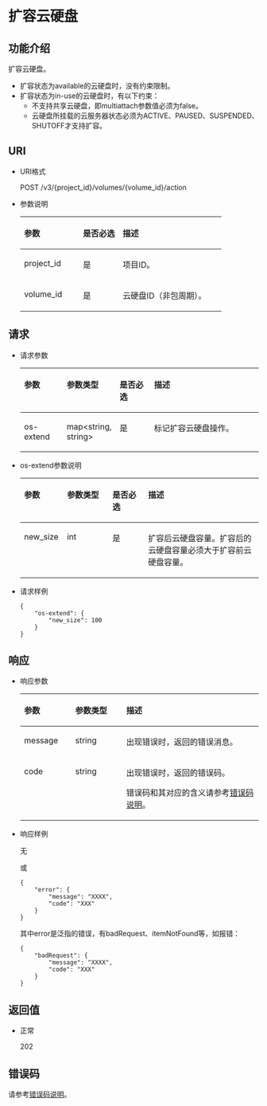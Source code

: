 # 扩容云硬盘<a name="ZH-CN_TOPIC_0103340189"></a>

## 功能介绍<a name="section19390540"></a>

扩容云硬盘。

-   扩容状态为available的云硬盘时，没有约束限制。
-   扩容状态为in-use的云硬盘时，有以下约束：
    -   不支持共享云硬盘，即multiattach参数值必须为false。
    -   云硬盘所挂载的云服务器状态必须为ACTIVE、PAUSED、SUSPENDED、SHUTOFF才支持扩容。


## URI<a name="section40297137"></a>

-   URI格式

    POST /v3/\{project\_id\}/volumes/\{volume\_id\}/action

-   参数说明

    <a name="table8745607"></a>
    <table><thead align="left"><tr id="row15985080"><th class="cellrowborder" valign="top" width="29.25%" id="mcps1.1.4.1.1"><p id="p19723089"><a name="p19723089"></a><a name="p19723089"></a>参数</p>
    </th>
    <th class="cellrowborder" valign="top" width="19.74%" id="mcps1.1.4.1.2"><p id="p54066375"><a name="p54066375"></a><a name="p54066375"></a>是否必选</p>
    </th>
    <th class="cellrowborder" valign="top" width="51.01%" id="mcps1.1.4.1.3"><p id="p17300225"><a name="p17300225"></a><a name="p17300225"></a>描述</p>
    </th>
    </tr>
    </thead>
    <tbody><tr id="row59140967"><td class="cellrowborder" valign="top" width="29.25%" headers="mcps1.1.4.1.1 "><p id="p25689059"><a name="p25689059"></a><a name="p25689059"></a>project_id</p>
    </td>
    <td class="cellrowborder" valign="top" width="19.74%" headers="mcps1.1.4.1.2 "><p id="p439002"><a name="p439002"></a><a name="p439002"></a>是</p>
    </td>
    <td class="cellrowborder" valign="top" width="51.01%" headers="mcps1.1.4.1.3 "><p id="p35559222"><a name="p35559222"></a><a name="p35559222"></a>项目ID。</p>
    </td>
    </tr>
    <tr id="row51597550"><td class="cellrowborder" valign="top" width="29.25%" headers="mcps1.1.4.1.1 "><p id="p18651996"><a name="p18651996"></a><a name="p18651996"></a>volume_id</p>
    </td>
    <td class="cellrowborder" valign="top" width="19.74%" headers="mcps1.1.4.1.2 "><p id="p34416674"><a name="p34416674"></a><a name="p34416674"></a>是</p>
    </td>
    <td class="cellrowborder" valign="top" width="51.01%" headers="mcps1.1.4.1.3 "><p id="p36287209"><a name="p36287209"></a><a name="p36287209"></a>云硬盘ID（非包周期）。</p>
    </td>
    </tr>
    </tbody>
    </table>


## 请求<a name="section27129916"></a>

-   请求参数

    <a name="zh-cn_topic_0058626625_table42671863"></a>
    <table><thead align="left"><tr id="zh-cn_topic_0058626625_row12592542"><th class="cellrowborder" valign="top" width="18.181818181818183%" id="mcps1.1.5.1.1"><p id="zh-cn_topic_0058626625_p13362997"><a name="zh-cn_topic_0058626625_p13362997"></a><a name="zh-cn_topic_0058626625_p13362997"></a>参数</p>
    </th>
    <th class="cellrowborder" valign="top" width="18.181818181818183%" id="mcps1.1.5.1.2"><p id="zh-cn_topic_0058626625_p8661001"><a name="zh-cn_topic_0058626625_p8661001"></a><a name="zh-cn_topic_0058626625_p8661001"></a>参数类型</p>
    </th>
    <th class="cellrowborder" valign="top" width="15.151515151515152%" id="mcps1.1.5.1.3"><p id="zh-cn_topic_0058626625_p30452481"><a name="zh-cn_topic_0058626625_p30452481"></a><a name="zh-cn_topic_0058626625_p30452481"></a>是否必选</p>
    </th>
    <th class="cellrowborder" valign="top" width="48.484848484848484%" id="mcps1.1.5.1.4"><p id="zh-cn_topic_0058626625_p50731910"><a name="zh-cn_topic_0058626625_p50731910"></a><a name="zh-cn_topic_0058626625_p50731910"></a>描述</p>
    </th>
    </tr>
    </thead>
    <tbody><tr id="zh-cn_topic_0058626625_row5187493615377"><td class="cellrowborder" valign="top" width="18.181818181818183%" headers="mcps1.1.5.1.1 "><p id="zh-cn_topic_0058626625_p4112025815377"><a name="zh-cn_topic_0058626625_p4112025815377"></a><a name="zh-cn_topic_0058626625_p4112025815377"></a>os-extend</p>
    </td>
    <td class="cellrowborder" valign="top" width="18.181818181818183%" headers="mcps1.1.5.1.2 "><p id="zh-cn_topic_0058626625_p4240658415377"><a name="zh-cn_topic_0058626625_p4240658415377"></a><a name="zh-cn_topic_0058626625_p4240658415377"></a>map&lt;string, string&gt;</p>
    </td>
    <td class="cellrowborder" valign="top" width="15.151515151515152%" headers="mcps1.1.5.1.3 "><p id="zh-cn_topic_0058626625_p1238131615377"><a name="zh-cn_topic_0058626625_p1238131615377"></a><a name="zh-cn_topic_0058626625_p1238131615377"></a>是</p>
    </td>
    <td class="cellrowborder" valign="top" width="48.484848484848484%" headers="mcps1.1.5.1.4 "><p id="zh-cn_topic_0058626625_p6336250715377"><a name="zh-cn_topic_0058626625_p6336250715377"></a><a name="zh-cn_topic_0058626625_p6336250715377"></a>标记扩容云硬盘操作。</p>
    </td>
    </tr>
    </tbody>
    </table>

-   os-extend参数说明

    <a name="zh-cn_topic_0058626625_table38065209105423"></a>
    <table><thead align="left"><tr id="zh-cn_topic_0058626625_row47014882105423"><th class="cellrowborder" valign="top" width="18%" id="mcps1.1.5.1.1"><p id="zh-cn_topic_0058626625_p50109122105423"><a name="zh-cn_topic_0058626625_p50109122105423"></a><a name="zh-cn_topic_0058626625_p50109122105423"></a>参数</p>
    </th>
    <th class="cellrowborder" valign="top" width="19%" id="mcps1.1.5.1.2"><p id="zh-cn_topic_0058626625_p32307099105423"><a name="zh-cn_topic_0058626625_p32307099105423"></a><a name="zh-cn_topic_0058626625_p32307099105423"></a>参数类型</p>
    </th>
    <th class="cellrowborder" valign="top" width="15%" id="mcps1.1.5.1.3"><p id="zh-cn_topic_0058626625_p66738196105423"><a name="zh-cn_topic_0058626625_p66738196105423"></a><a name="zh-cn_topic_0058626625_p66738196105423"></a>是否必选</p>
    </th>
    <th class="cellrowborder" valign="top" width="48%" id="mcps1.1.5.1.4"><p id="zh-cn_topic_0058626625_p37084757105423"><a name="zh-cn_topic_0058626625_p37084757105423"></a><a name="zh-cn_topic_0058626625_p37084757105423"></a>描述</p>
    </th>
    </tr>
    </thead>
    <tbody><tr id="zh-cn_topic_0058626625_row65642867105423"><td class="cellrowborder" valign="top" width="18%" headers="mcps1.1.5.1.1 "><p id="zh-cn_topic_0058626625_p15472019105423"><a name="zh-cn_topic_0058626625_p15472019105423"></a><a name="zh-cn_topic_0058626625_p15472019105423"></a>new_size</p>
    </td>
    <td class="cellrowborder" valign="top" width="19%" headers="mcps1.1.5.1.2 "><p id="zh-cn_topic_0058626625_p45274007105423"><a name="zh-cn_topic_0058626625_p45274007105423"></a><a name="zh-cn_topic_0058626625_p45274007105423"></a>int</p>
    </td>
    <td class="cellrowborder" valign="top" width="15%" headers="mcps1.1.5.1.3 "><p id="zh-cn_topic_0058626625_p43315944105423"><a name="zh-cn_topic_0058626625_p43315944105423"></a><a name="zh-cn_topic_0058626625_p43315944105423"></a>是</p>
    </td>
    <td class="cellrowborder" valign="top" width="48%" headers="mcps1.1.5.1.4 "><p id="zh-cn_topic_0058626625_p2427893615559"><a name="zh-cn_topic_0058626625_p2427893615559"></a><a name="zh-cn_topic_0058626625_p2427893615559"></a>扩容后云硬盘容量。扩容后的云硬盘容量必须大于扩容前云硬盘容量。</p>
    </td>
    </tr>
    </tbody>
    </table>

-   请求样例

    ```
    {
        "os-extend": {
            "new_size": 100
        }
    }
    ```


## 响应<a name="section42842654"></a>

-   响应参数

    <a name="zh-cn_topic_0058626625_table46654279102454"></a>
    <table><thead align="left"><tr id="zh-cn_topic_0058626625_row6664264102454"><th class="cellrowborder" valign="top" width="21.43%" id="mcps1.1.4.1.1"><p id="zh-cn_topic_0058626625_p2934472102454"><a name="zh-cn_topic_0058626625_p2934472102454"></a><a name="zh-cn_topic_0058626625_p2934472102454"></a>参数</p>
    </th>
    <th class="cellrowborder" valign="top" width="21.43%" id="mcps1.1.4.1.2"><p id="zh-cn_topic_0058626625_p1338569102927"><a name="zh-cn_topic_0058626625_p1338569102927"></a><a name="zh-cn_topic_0058626625_p1338569102927"></a>参数类型</p>
    </th>
    <th class="cellrowborder" valign="top" width="57.14%" id="mcps1.1.4.1.3"><p id="zh-cn_topic_0058626625_p23036595102454"><a name="zh-cn_topic_0058626625_p23036595102454"></a><a name="zh-cn_topic_0058626625_p23036595102454"></a>描述</p>
    </th>
    </tr>
    </thead>
    <tbody><tr id="zh-cn_topic_0058626625_row12419334102454"><td class="cellrowborder" valign="top" width="21.43%" headers="mcps1.1.4.1.1 "><p id="zh-cn_topic_0058626625_p66442012102454"><a name="zh-cn_topic_0058626625_p66442012102454"></a><a name="zh-cn_topic_0058626625_p66442012102454"></a>message</p>
    </td>
    <td class="cellrowborder" valign="top" width="21.43%" headers="mcps1.1.4.1.2 "><p id="zh-cn_topic_0058626625_p58201874102927"><a name="zh-cn_topic_0058626625_p58201874102927"></a><a name="zh-cn_topic_0058626625_p58201874102927"></a>string</p>
    </td>
    <td class="cellrowborder" valign="top" width="57.14%" headers="mcps1.1.4.1.3 "><p id="zh-cn_topic_0058626625_p9725329102454"><a name="zh-cn_topic_0058626625_p9725329102454"></a><a name="zh-cn_topic_0058626625_p9725329102454"></a>出现错误时，返回的错误消息。</p>
    </td>
    </tr>
    <tr id="zh-cn_topic_0058626625_row20419099102454"><td class="cellrowborder" valign="top" width="21.43%" headers="mcps1.1.4.1.1 "><p id="zh-cn_topic_0058626625_p43334338102454"><a name="zh-cn_topic_0058626625_p43334338102454"></a><a name="zh-cn_topic_0058626625_p43334338102454"></a>code</p>
    </td>
    <td class="cellrowborder" valign="top" width="21.43%" headers="mcps1.1.4.1.2 "><p id="zh-cn_topic_0058626625_p16731376102927"><a name="zh-cn_topic_0058626625_p16731376102927"></a><a name="zh-cn_topic_0058626625_p16731376102927"></a>string</p>
    </td>
    <td class="cellrowborder" valign="top" width="57.14%" headers="mcps1.1.4.1.3 "><p id="zh-cn_topic_0058626625_p29729347102454"><a name="zh-cn_topic_0058626625_p29729347102454"></a><a name="zh-cn_topic_0058626625_p29729347102454"></a>出现错误时，返回的错误码。</p>
    <p id="zh-cn_topic_0058626625_p66237533102454"><a name="zh-cn_topic_0058626625_p66237533102454"></a><a name="zh-cn_topic_0058626625_p66237533102454"></a>错误码和其对应的含义请参考<a href="错误码说明.md">错误码说明</a>。</p>
    </td>
    </tr>
    </tbody>
    </table>

-   响应样例

    无

    或

    ```
    {
        "error": {
            "message": "XXXX", 
            "code": "XXX"
        }
    }
    ```

    其中error是泛指的错误，有badRequest、itemNotFound等，如报错：

    ```
    {
        "badRequest": {
            "message": "XXXX", 
            "code": "XXX"
        }
    }
    ```


## 返回值<a name="section50039568"></a>

-   正常

    202


## 错误码<a name="section431317151242"></a>

请参考[错误码说明](错误码说明.md)。

